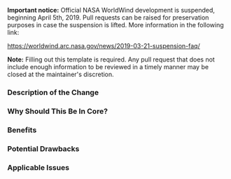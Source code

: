**Important notice:** Official NASA WorldWind development is suspended, beginning April 5th, 2019. Pull requests can be
raised for preservation purposes in case the suspension is lifted. More information in the following link:
 
https://worldwind.arc.nasa.gov/news/2019-03-21-suspension-faq/

**Note:** Filling out this template is required. Any pull request that does not include enough information to be reviewed in a timely manner may be closed at the
maintainer's discretion.

### Description of the Change

### Why Should This Be In Core?

### Benefits

### Potential Drawbacks

### Applicable Issues